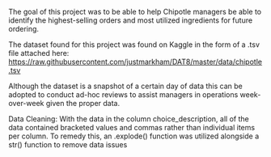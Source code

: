 The goal of this project was to be able to help Chipotle managers be able to identify the highest-selling orders and most utilized ingredients for future ordering.

The dataset found for this project was found on Kaggle in the form of a .tsv file attached here: https://raw.githubusercontent.com/justmarkham/DAT8/master/data/chipotle.tsv

Although the dataset is a snapshot of a certain day of data this can be adopted to conduct ad-hoc reviews to assist managers in operations week-over-week given the proper data.

Data Cleaning:
With the data in the column choice_description, all of the data contained bracketed values and commas rather than individual items per column. To remedy this, an .explode() function was utilized alongside a str() function to remove data issues

